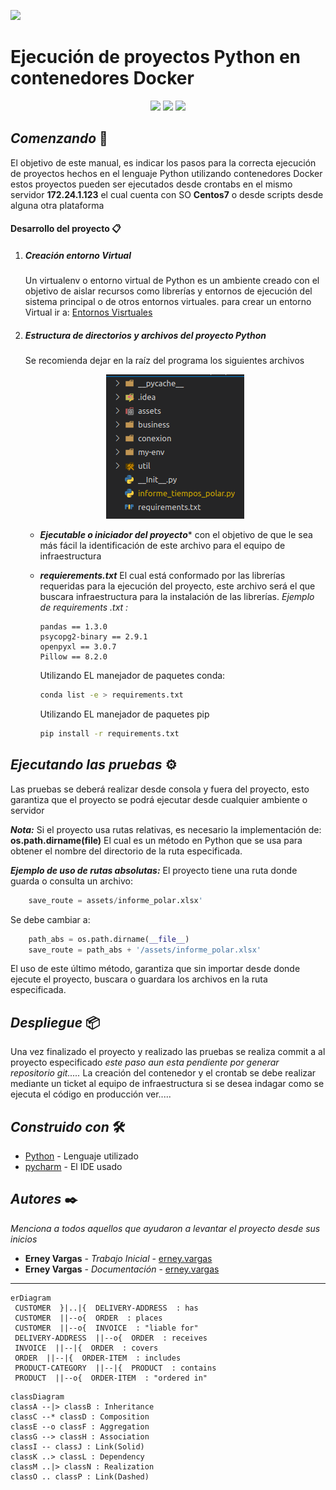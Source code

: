 ![](https://www.mct.com.co/bundles/portalpaginaweb/img/grupo_horz_fondo4.png)

# Ejecución de proyectos Python en contenedores Docker


<div align="center">
<img src="https://img.icons8.com/fluency/144/000000/python.png"/>
<img src="https://img.icons8.com/carbon-copy/100/000000/advance.png"/>
<img src="https://img.icons8.com/fluency/144/000000/docker.png"/>
</div>

## _Comenzando_ 🚀
El objetivo de este manual, es indicar los pasos para la correcta ejecución de proyectos hechos en el lenguaje Python utilizando contenedores Docker  estos proyectos pueden ser ejecutados desde crontabs en el  mismo servidor **172.24.1.123** el cual cuenta con SO **Centos7** o desde scripts desde alguna otra plataforma

#### Desarrollo del proyecto 📋

 1. ##### Creación entorno Virtual 

     Un virtualenv o entorno virtual de Python es un ambiente creado con el objetivo de aislar recursos como librerías y entornos de ejecución del sistema principal o de otros entornos virtuales. para crear un entorno Virtual ir a: [Entornos Visrtuales]("/projects_python/Creación_de_Entornos_Virtuales.md")

 2. ##### Estructura de directorios y archivos del proyecto Python
    Se recomienda dejar en la raíz del programa los siguientes archivos

    <div align="center">
    <img src="../assets/python_docker/carpetas.png"/>
    </div>

    - ***Ejecutable o iniciador del proyecto**** con el objetivo de que le sea más fácil la identificación de este archivo para el equipo de infraestructura
    - ***requierements.txt*** El cual está conformado por las librerías requeridas para la ejecución del proyecto, este archivo será el que buscara infraestructura para la instalación de las librerías.
        _Ejemplo de requirements .txt :_
        ```
        pandas == 1.3.0
        psycopg2-binary == 2.9.1
        openpyxl == 3.0.7
        Pillow == 8.2.0

        ```
        Utilizando EL manejador de paquetes conda:

        ```bash
        conda list -e > requirements.txt    
        ```
        
        Utilizando EL manejador de paquetes pip
        ```bash
        pip install -r requirements.txt
        ```   

## _Ejecutando las pruebas_ ⚙️

Las pruebas se deberá realizar desde consola y fuera del proyecto, esto garantiza que el proyecto se podrá ejecutar desde cualquier ambiente o servidor

***Nota:*** Si el proyecto usa rutas relativas, es necesario la implementación de: **os.path.dirname(__file__)** El cual es un método en Python que se usa para obtener el nombre del directorio de la ruta especificada.

_***Ejemplo de uso de rutas absolutas:***_
    El proyecto tiene una ruta donde guarda o consulta un archivo:
```python
    save_route = assets/informe_polar.xlsx'
```
Se debe cambiar a:
```python
    path_abs = os.path.dirname(__file__)
    save_route = path_abs + '/assets/informe_polar.xlsx'
```
El uso de este último método, garantiza que sin importar desde donde ejecute el proyecto, buscara o guardara los archivos en la ruta especificada.


## _Despliegue_ 📦
Una vez finalizado el proyecto y realizado las pruebas se realiza commit a al proyecto especificado
_este paso aun esta pendiente por generar repositorio git....._
La creación del contenedor y el crontab se debe realizar mediante un ticket al equipo de infraestructura si se desea indagar como se ejecuta el código en producción ver.....



## _Construido con_ 🛠️

* [Python](https://www.python.org/) - Lenguaje utilizado
* [pycharm](http://www.dropwizard.io/1.0.2/docs/) - El IDE usado

## _Autores_ ✒️

_Menciona a todos aquellos que ayudaron a levantar el proyecto desde sus inicios_

* **Erney Vargas** - *Trabajo Inicial* - [erney.vargas](http://git.mct.com.co/erney.vargas)
* **Erney Vargas** - *Documentación* - [erney.vargas](http://git.mct.com.co/erney.vargas)


---

```mermaid
erDiagram  
 CUSTOMER  }|..|{  DELIVERY-ADDRESS  : has  
 CUSTOMER  ||--o{  ORDER  : places  
 CUSTOMER  ||--o{  INVOICE  : "liable for"  
 DELIVERY-ADDRESS  ||--o{  ORDER  : receives  
 INVOICE  ||--|{  ORDER  : covers  
 ORDER  ||--|{  ORDER-ITEM  : includes  
 PRODUCT-CATEGORY  ||--|{  PRODUCT  : contains  
 PRODUCT  ||--o{  ORDER-ITEM  : "ordered in"
```


```mermaid
classDiagram
classA --|> classB : Inheritance
classC --* classD : Composition
classE --o classF : Aggregation
classG --> classH : Association
classI -- classJ : Link(Solid)
classK ..> classL : Dependency
classM ..|> classN : Realization
classO .. classP : Link(Dashed)
```